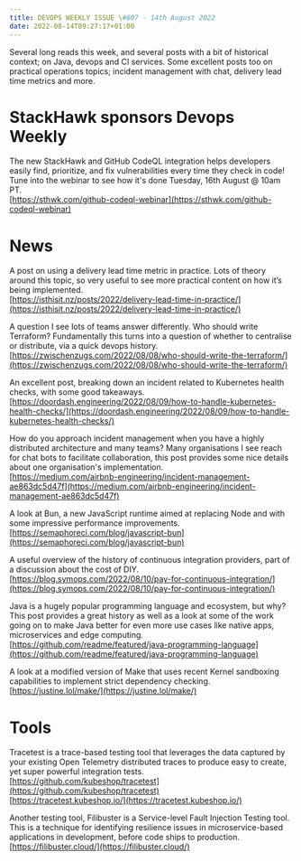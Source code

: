 ```yaml
---
title: DEVOPS WEEKLY ISSUE \#607 - 14th August 2022 
date: 2022-08-14T09:27:17+01:00
---
```


Several long reads this week, and several posts with a bit of historical context; on Java, devops and CI services. Some excellent posts too on practical operations topics; incident management with chat, delivery lead time metrics and more.


StackHawk sponsors Devops Weekly
============================

The new StackHawk and GitHub CodeQL integration helps developers easily find, prioritize, and fix vulnerabilities every time they check in code! Tune into the webinar to see how it's done Tuesday, 16th August @ 10am PT.
<br>[https://sthwk.com/github-codeql-webinar](https://sthwk.com/github-codeql-webinar)


News
====

A post on using a delivery lead time metric in practice. Lots of theory around this topic, so very useful to see more practical content on how it’s being implemented.
<br>[https://isthisit.nz/posts/2022/delivery-lead-time-in-practice/](https://isthisit.nz/posts/2022/delivery-lead-time-in-practice/)


A question I see lots of teams answer differently. Who should write Terraform? Fundamentally this turns into a question of whether to centralise or distribute, via a quick devops history.
<br>[https://zwischenzugs.com/2022/08/08/who-should-write-the-terraform/](https://zwischenzugs.com/2022/08/08/who-should-write-the-terraform/)


An excellent post, breaking down an incident related to Kubernetes health checks, with some good takeaways.
<br>[https://doordash.engineering/2022/08/09/how-to-handle-kubernetes-health-checks/](https://doordash.engineering/2022/08/09/how-to-handle-kubernetes-health-checks/)


How do you approach incident management when you have a highly distributed architecture and many teams? Many organisations I see reach for chat bots to facilitate collaboration, this post provides some nice details about one organisation's implementation.
<br>[https://medium.com/airbnb-engineering/incident-management-ae863dc5d47f](https://medium.com/airbnb-engineering/incident-management-ae863dc5d47f)


A look at Bun, a new JavaScript runtime aimed at replacing Node and with some impressive performance improvements.
<br>[https://semaphoreci.com/blog/javascript-bun](https://semaphoreci.com/blog/javascript-bun)


A useful overview of the history of continuous integration providers, part of a discussion about the cost of DIY.
<br>[https://blog.symops.com/2022/08/10/pay-for-continuous-integration/](https://blog.symops.com/2022/08/10/pay-for-continuous-integration/)


Java is a hugely popular programming language and ecosystem, but why? This post provides a great history as well as a look at some of the work going on to make Java better for even more use cases like native apps, microservices and edge computing.
<br>[https://github.com/readme/featured/java-programming-language](https://github.com/readme/featured/java-programming-language)


A look at a modified version of Make that uses recent Kernel sandboxing capabilities to implement strict dependency checking.
<br>[https://justine.lol/make/](https://justine.lol/make/)


Tools
=====

Tracetest is a trace-based testing tool that leverages the data captured by your existing Open Telemetry distributed traces to produce easy to create, yet super powerful integration tests.
<br>[https://github.com/kubeshop/tracetest](https://github.com/kubeshop/tracetest)
<br>[https://tracetest.kubeshop.io/](https://tracetest.kubeshop.io/)


Another testing tool, Filibuster is a Service-level Fault Injection Testing tool. This is a technique for identifying resilience issues in microservice-based applications in development, before code ships to production.
<br>[https://filibuster.cloud/](https://filibuster.cloud/)




